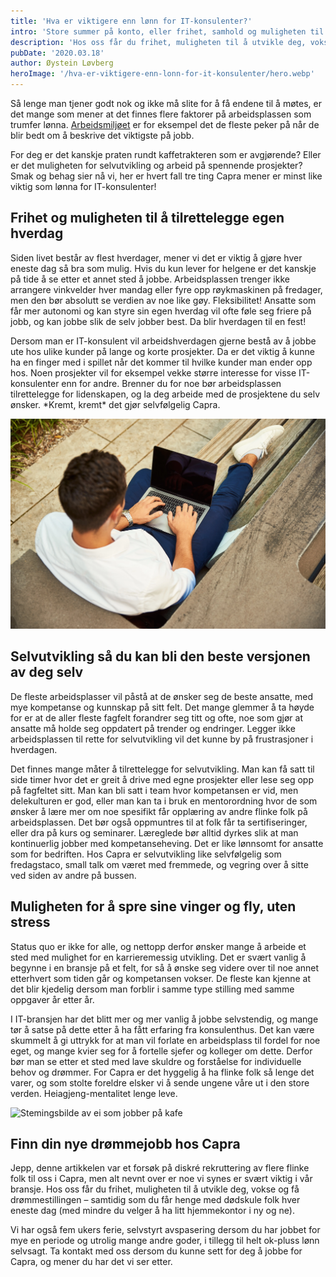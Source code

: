 ```yaml
---
title: 'Hva er viktigere enn lønn for IT-konsulenter?'
intro: 'Store summer på konto, eller frihet, samhold og muligheten til å jobbe med det man elsker? Hva er viktigst for deg på arbeidsplassen?'
description: 'Hos oss får du frihet, muligheten til å utvikle deg, vokse og få drømmestillingen – samtidig som du får henge med dødskule folk hver eneste dag &gt;&gt;'
pubDate: '2020.03.18'
author: Øystein Løvberg
heroImage: '/hva-er-viktigere-enn-lonn-for-it-konsulenter/hero.webp'
---
```


Så lenge man tjener godt nok og ikke må slite for å få endene til å møtes, er det mange som mener at det finnes flere faktorer på arbeidsplassen som trumfer lønna. [Arbeidsmiljøet](https://hmsmagasinet.no/arbeidsgiver-arbeidsmiljo-lonn/arbeidsmiljo-er-viktigere-enn-lonn/234981) er for eksempel det de fleste peker på når de blir bedt om å beskrive det viktigste på jobb.

For deg er det kanskje praten rundt kaffetrakteren som er avgjørende? Eller er det muligheten for selvutvikling og arbeid på spennende prosjekter? Smak og behag sier nå vi, her er hvert fall tre ting Capra mener er minst like viktig som lønna for IT-konsulenter!

## Frihet og muligheten til å tilrettelegge egen hverdag

Siden livet består av flest hverdager, mener vi det er viktig å gjøre hver eneste dag så bra som mulig. Hvis du kun lever for helgene er det kanskje på tide å se etter et annet sted å jobbe. Arbeidsplassen trenger ikke arrangere vinkvelder hver mandag eller fyre opp røykmaskinen på fredager, men den bør absolutt se verdien av noe like gøy. Fleksibilitet! Ansatte som får mer autonomi og kan styre sin egen hverdag vil ofte føle seg friere på jobb, og kan jobbe slik de selv jobber best. Da blir hverdagen til en fest!

Dersom man er IT-konsulent vil arbeidshverdagen gjerne bestå av å jobbe ute hos ulike kunder på lange og korte prosjekter. Da er det viktig å kunne ha en finger med i spillet når det kommer til hvilke kunder man ender opp hos. Noen prosjekter vil for eksempel vekke større interesse for visse IT-konsulenter enn for andre. Brenner du for noe bør arbeidsplassen tilrettelegge for lidenskapen, og la deg arbeide med de prosjektene du selv ønsker. \*Kremt, kremt\* det gjør selvfølgelig Capra.

![Stemingsbilde av en som jobber](/public/hva-er-viktigere-enn-lonn-for-it-konsulenter/work.webp)

## Selvutvikling så du kan bli den beste versjonen av deg selv

De fleste arbeidsplasser vil påstå at de ønsker seg de beste ansatte, med mye kompetanse og kunnskap på sitt felt. Det mange glemmer å ta høyde for er at de aller fleste fagfelt forandrer seg titt og ofte, noe som gjør at ansatte må holde seg oppdatert på trender og endringer. Legger ikke arbeidsplassen til rette for selvutvikling vil det kunne by på frustrasjoner i hverdagen.

Det finnes mange måter å tilrettelegge for selvutvikling. Man kan få satt til side timer hvor det er greit å drive med egne prosjekter eller lese seg opp på fagfeltet sitt. Man kan bli satt i team hvor kompetansen er vid, men delekulturen er god, eller man kan ta i bruk en mentorordning hvor de som ønsker å lære mer om noe spesifikt får opplæring av andre flinke folk på arbeidsplassen. Det bør også oppmuntres til at folk får ta sertifiseringer, eller dra på kurs og seminarer. Læreglede bør alltid dyrkes slik at man kontinuerlig jobber med kompetanseheving. Det er like lønnsomt for ansatte som for bedriften. Hos Capra er selvutvikling like selvfølgelig som fredagstaco, small talk om været med fremmede, og vegring over å sitte ved siden av andre på bussen.

## Muligheten for å spre sine vinger og fly, uten stress

Status quo er ikke for alle, og nettopp derfor ønsker mange å arbeide et sted med mulighet for en karrieremessig utvikling. Det er svært vanlig å begynne i en bransje på et felt, for så å ønske seg videre over til noe annet etterhvert som tiden går og kompetansen vokser. De fleste kan kjenne at det blir kjedelig dersom man forblir i samme type stilling med samme oppgaver år etter år.

I IT-bransjen har det blitt mer og mer vanlig å jobbe selvstendig, og mange tør å satse på dette etter å ha fått erfaring fra konsulenthus. Det kan være skummelt å gi uttrykk for at man vil forlate en arbeidsplass til fordel for noe eget, og mange kvier seg for å fortelle sjefer og kolleger om dette. Derfor bør man se etter et sted med lave skuldre og forståelse for individuelle behov og drømmer. For Capra er det hyggelig å ha flinke folk så lenge det varer, og som stolte foreldre elsker vi å sende ungene våre ut i den store verden. Heiagjeng-mentalitet lenge leve.

![Stemingsbilde av ei som jobber på kafe](/public/hva-er-viktigere-enn-lonn-for-it-konsulenter/work2.webp)

## Finn din nye drømmejobb hos Capra

Jepp, denne artikkelen var et forsøk på diskré rekruttering av flere flinke folk til oss i Capra, men alt nevnt over er noe vi synes er svært viktig i vår bransje. Hos oss får du frihet, muligheten til å utvikle deg, vokse og få drømmestillingen – samtidig som du får henge med dødskule folk hver eneste dag (med mindre du velger å ha litt hjemmekontor i ny og ne).

Vi har også fem ukers ferie, selvstyrt avspasering dersom du har jobbet for mye en periode og utrolig mange andre goder, i tillegg til helt ok-pluss lønn selvsagt. Ta kontakt med oss dersom du kunne sett for deg å jobbe for Capra, og mener du har det vi ser etter.